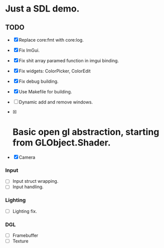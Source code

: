# Just a SDL demo.


## TODO

- [x] Replace core:fmt with core:log.
- [x] Fix ImGui.
- [x] Fix shit array paramed function in imgui binding.
- [x] Fix widgets: ColorPicker, ColorEdit
- [x] Fix debug building.
- [x] Use Makefile for building.

- [ ] Dynamic add and remove windows.
- [x] # Basic open gl abstraction, starting from GLObject.Shader.

- [x] Camera

### Input
- [ ] Input struct wrapping.
- [ ] Input handling.

### Lighting
- [ ] Lighting fix.


### DGL
- [ ] Framebuffer
- [ ] Texture